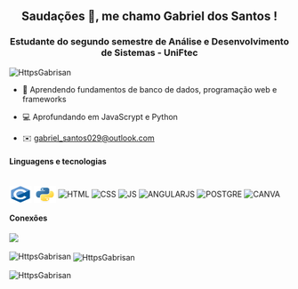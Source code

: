 <h2 align="center">Saudações 🖖, me chamo Gabriel dos Santos !</h2>
<h3 align="center">Estudante do segundo semestre de Análise e Desenvolvimento de Sistemas - UniFtec </h3>

<p align="left"> <img src="https://komarev.com/ghpvc/?username=HttpsGabrisan&label=Profile%20views&color=FF69B4&style=flat" alt="HttpsGabrisan" /> </p>

- 🌱 Aprendendo fundamentos de banco de dados, programação web e frameworks

- 💻 Aprofundando em JavaScrypt e Python

- ✉️ gabriel_santos029@outlook.com

<h4 align="left">Linguagens e tecnologias </h4>
<div style="display: inline_block"><br>
  <img align="center" alt="C" height="30" width="40" src="https://raw.githubusercontent.com/devicons/devicon/master/icons/c/c-original.svg">
  <img align="center" alt="PYTHON" height="30" width="40" src="https://raw.githubusercontent.com/devicons/devicon/master/icons/python/python-original.svg">
  <img align="center" alt="HTML" height="30" width="40" src="https://cdn.jsdelivr.net/gh/devicons/devicon@latest/icons/html5/html5-original.svg">
  <img align="center" alt="CSS" height="30" width="40" src="https://cdn.jsdelivr.net/gh/devicons/devicon@latest/icons/css3/css3-original.svg">
  <img align="center" alt="JS" height="30" width="40" src="https://cdn.jsdelivr.net/gh/devicons/devicon@latest/icons/javascript/javascript-original.svg">
  <img align="center" alt="ANGULARJS" height="30" width="40" src="https://cdn.jsdelivr.net/gh/devicons/devicon@latest/icons/angularjs/angularjs-original.svg">
  <img align="center" alt="POSTGRE" height="30" width="40" src="https://cdn.jsdelivr.net/gh/devicons/devicon@latest/icons/postgresql/postgresql-original.svg">
  <img align="center" alt="CANVA" height="30" width="40" src="https://cdn.jsdelivr.net/gh/devicons/devicon@latest/icons/canva/canva-original.svg">
  
</div>
<h4 align="left">Conexões </h4>


 
  <a href="https://www.linkedin.com/in/gabriel-santos-0b1564230/" target="_blank"><img src="https://img.shields.io/badge/-LinkedIn-%230077B5?style=for-the-badge&logo=linkedin&logoColor=white" target="_blank"></a> 


<p><img align="left" src="https://github-readme-stats.vercel.app/api/top-langs?username=HttpsGabrisan&theme=transparent&show_icons=true&locale=en&layout=compact" alt="HttpsGabrisan" /></p>


<p>&nbsp;<img align="center" src="https://github-readme-stats.vercel.app/api?username=HttpsGabrisan&theme=transparent&show_icons=true&locale=en" alt="HttpsGabrisan" /></p>

<p><img align="center" src="https://github-readme-streak-stats.herokuapp.com/?user=HttpsGabrisan&theme=transparent" alt="HttpsGabrisan" /></p>
